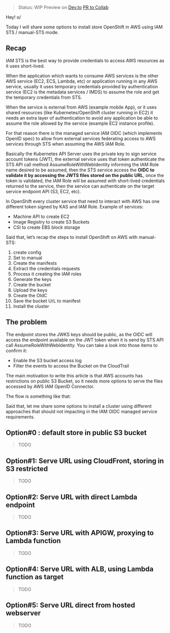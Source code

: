 > Status: WIP
> Preview on [Dev.to]()
> [PR to Collab]()

Hey! o/

Today I will share some options to install store OpenShift in AWS using IAM STS / manual-STS mode.

## Recap

IAM STS is the best way to provide credentials to access AWS resources as it uses short-lived.

When the application which wants to consume AWS services is the other AWS service (EC2, ECS, Lambda, etc) or application running in any AWS service, usually it uses temporary credentials provided by authentication service (EC2 is the metadata services / IMDS) to assume the role and get the temporary credentials from STS.

When the service is external from AWS (example mobile App), or it uses shared resources (like Kubernetes/OpenShift cluster running in EC2) it needs an extra layer of authentication to avoid any application be able to assume the role allowed by the service (example EC2 instance profile).

For that reason there is the managed service IAM OIDC (which implements OpenID spec) to allow from external services federating access to AWS services through STS when assuming the AWS IAM Role.

Basically the Kubernetes API Server uses the private key to sign service account tokens (JWT), the external service uses that token authenticate the STS API call method AssumeRoleWithWebIdentity informing the IAM Role name desired to be assumed, then the STS service access the **OIDC to validate it by accessing the JWTS files stored on the public URL**, once the token is validated, the IAM Role will be assumed with short-lived credentials returned to the service, then the service can authenticate on the target service endpoint API (S3, EC2, etc).

In OpenShift every cluster service that need to interact with AWS has one different token signed by KAS and IAM Role. Example of services:

- Machine API to create EC2
- Image Registry to create S3 Buckets
- CSI to create EBS block storage

Said that, let’s recap the steps to install OpenShift on AWS with manual-STS:

1. create config
2. Set to manual
3. Create the manifests
4. Extract the credentials requests
5. Process it creating the IAM roles
6. Generate the keys
7. Create the bucket
8. Upload the keys
9. Create the OIdC
10. Save the bucket UrL to manifest
11. Install the cluster

## The problem

The endpoint stores the JWKS keys should be public, as the OIDC will access the endpoint available on the JWT token when it is send by STS API call AssumeRoleWithWebIdentity. You can take a look into those items to confirm it:
- Enable the S3 bucket access log
- Filter the events to access the Bucket on the CloudTrail

The main motivation to write this article is that AWS accounts has restrictions on public S3 Bucket, so it needs more options to serve the files accessed by AWS IAM OpenID Connector.

The flow is something like that:

<diagram>

Said that, let me share some options to install a cluster using different approaches that should not impacting in the IAM OIDC managed service requirements.

## Option#0 : default store in public S3 bucket

> TODO

## Option#1: Serve URL using CloudFront, storing in S3 restricted

> TODO

## Option#2: Serve URL with direct Lambda endpoint

> TODO

## Option#3: Serve URL with APIGW, proxying to Lambda function

> TODO

## Option#4: Serve URL with ALB, using Lambda function as target

> TODO

## Option#5: Serve URL direct from hosted webserver  

> TODO

